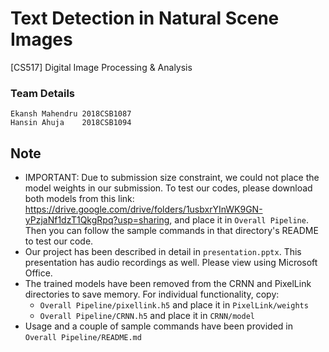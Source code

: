 # Text Detection in Natural Scene Images
[CS517] Digital Image Processing & Analysis

### Team Details
	Ekansh Mahendru	2018CSB1087
	Hansin Ahuja	2018CSB1094
	
## Note
- IMPORTANT: Due to submission size constraint, we could not place the model weights in our submission. To test our codes, please download both models from this link: https://drive.google.com/drive/folders/1usbxrYInWK9GN-yPzjaNf1dzT1QkgRpq?usp=sharing, and place it in `Overall Pipeline`. Then you can follow the sample commands in that directory's README to test our code.
- Our project has been described in detail in `presentation.pptx`. This presentation has audio recordings as well. Please view using Microsoft Office.
- The trained models have been removed from the CRNN and PixelLink directories to save memory. For individual functionality, copy:
	- `Overall Pipeline/pixellink.h5` and place it in `PixelLink/weights` 
	- `Overall Pipeline/CRNN.h5` and place it in `CRNN/model`
- Usage and a couple of sample commands have been provided in `Overall Pipeline/README.md`
